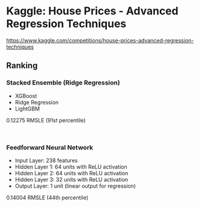 # Kaggle: House Prices - Advanced Regression Techniques
https://www.kaggle.com/competitions/house-prices-advanced-regression-techniques


## Ranking
### Stacked Ensemble (Ridge Regression)
- XGBoost
- Ridge Regression
- LightGBM


0.12275 RMSLE (91st percentile)

&nbsp;

### Feedforward Neural Network
- Input Layer: 238 features
- Hidden Layer 1: 64 units with ReLU activation
- Hidden Layer 2: 64 units with ReLU activation
- Hidden Layer 3: 32 units with ReLU activation
- Output Layer: 1 unit (linear output for regression)

0.14004 RMSLE (44th percentile)
